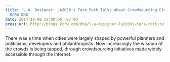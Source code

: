```yaml
---
title: 'L.A. Designer: LA2050′s Tara Roth Talks about Crowdsourcing Civic Improvement,
  KCRW DNA'
date: 2014-10-08 12:00:00 -07:00
press_url: http://blogs.kcrw.com/dna/l-a-designer-la2050s-tara-roth-talks-about-crowdsourcing-civic-improvement
---
```


There was a time when cities were largely shaped by powerful planners and politicians, developers and philanthropists. Now increasingly the wisdom of the crowds is being tapped, through crowdsourcing initiatives made widely accessible through the internet.
